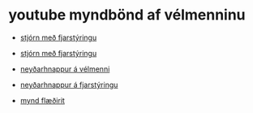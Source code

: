 # youtube myndbönd af vélmenninu
- [stjórn með fjarstýringu](https://youtu.be/HLgk3RTxG4I)
- <a href="https://youtu.be/HLgk3RTxG4I" target="_blank">stjórn með fjarstýringu</a>

- [neyðarhnappur á vélmenni](https://youtu.be/cr1bF01BuO4)

- [neyðarhnappur á fjarstýringu](https://youtu.be/-4y1Eorq1no)


- [mynd flæðirit](https://github.com/sesseljabs/ROBO2RG/blob/master/verkefni2/verkefni2remotecontrol.png)
